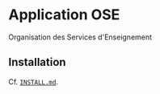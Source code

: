 # Application OSE

Organisation des Services d'Enseignement


## Installation

Cf. [`INSTALL.md`](INSTALL.md).

